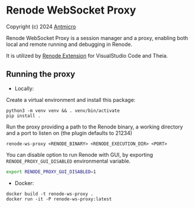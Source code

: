 # Renode WebSocket Proxy

Copyright (c) 2024 [Antmicro](https://antmicro.com)

Renode WebSocket Proxy is a session manager and a proxy, enabling both local and remote running and debugging in Renode.

It is utilized by [Renode Extension](https://github.com/antmicro/renode-extension) for VisualStudio Code and Theia.

## Running the proxy

* Locally:

Create a virtual environment and install this package:

```
python3 -m venv venv && . venv/bin/activate
pip install .
```

Run the proxy providing a path to the Renode binary, a working directory and a port to listen on (the plugin defaults to 21234)

```
renode-ws-proxy <RENODE_BINARY> <RENODE_EXECUTION_DIR> <PORT>
```

You can disable option to run Renode with GUI, by exporting `RENODE_PROXY_GUI_DISABLED` environmental variable.

```sh
export RENODE_PROXY_GUI_DISABLED=1
```

* Docker:

```
docker build -t renode-ws-proxy .
docker run -it -P renode-ws-proxy:latest
```

